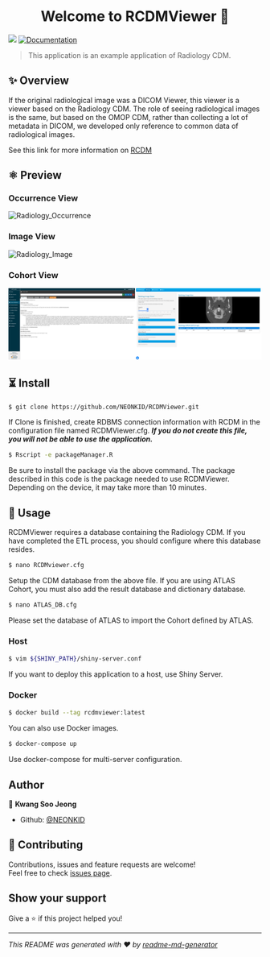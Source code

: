 <h1 align="center">Welcome to RCDMViewer 👋</h1>
<p>
  <img src="https://img.shields.io/badge/version-1.0-blue.svg?cacheSeconds=2592000" />
  <a href="https://github.com/NEONKID/RCDMViewer">
    <img alt="Documentation" src="https://img.shields.io/badge/documentation-yes-brightgreen.svg" target="_blank" />
  </a>
</p>

> This application is an example application of Radiology CDM.



## ✨ Overview

If the original radiological image was a DICOM Viewer, this viewer is a viewer based on the Radiology CDM. The role of seeing radiological images is the same, but based on the OMOP CDM, rather than collecting a lot of metadata in DICOM, we developed only reference to common data of radiological images.

See this link for more information on [RCDM](https://github.com/OHDSI/Radiology-CDM)




## ⚛ Preview

### Occurrence View
![Radiology_Occurrence](images/preview-occurrence.gif)

### Image View
![Radiology_Image](images/preview-image.gif)

### Cohort View
![Cohort_Image](images/preview-atlas-cohort.png)



## ⏳ Install

```bash
$ git clone https://github.com/NEONKID/RCDMViewer.git
```

If Clone is finished, create RDBMS connection information with RCDM in the configuration file named RCDMViewer.cfg. ***If you do not create this file, you will not be able to use the application.***



```bash
$ Rscript -e packageManager.R
```

Be sure to install the package via the above command. The package described in this code is the package needed to use RCDMViewer. Depending on the device, it may take more than 10 minutes.



## 🚀 Usage 

RCDMViewer requires a database containing the Radiology CDM. If you have completed the ETL process, you should configure where this database resides.

```bash
$ nano RCDMviewer.cfg
```

Setup the CDM database from the above file. If you are using ATLAS Cohort, you must also add the result database and dictionary database.

```bash
$ nano ATLAS_DB.cfg
```

Please set the database of ATLAS to import the Cohort defined by ATLAS.



### Host

```bash
$ vim ${SHINY_PATH}/shiny-server.conf
```

If you want to deploy this application to a host, use Shiny Server.



### Docker

```bash
$ docker build --tag rcdmviewer:latest
```

You can also use Docker images.

```bash
$ docker-compose up
```

Use docker-compose for multi-server configuration.





## Author

👤 **Kwang Soo Jeong**

* Github: [@NEONKID](https://github.com/NEONKID)



## 🤝 Contributing

Contributions, issues and feature requests are welcome!<br />Feel free to check [issues page](https://github.com/NEONKID/RCDMViewer/issues).



## Show your support

Give a ⭐️ if this project helped you!

***
_This README was generated with ❤️ by [readme-md-generator](https://github.com/kefranabg/readme-md-generator)_